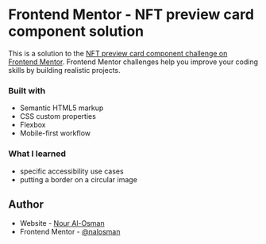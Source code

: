 # Frontend Mentor - NFT preview card component solution

This is a solution to the [NFT preview card component challenge on Frontend Mentor](https://www.frontendmentor.io/challenges/nft-preview-card-component-SbdUL_w0U). Frontend Mentor challenges help you improve your coding skills by building realistic projects. 

### Built with

- Semantic HTML5 markup
- CSS custom properties
- Flexbox
- Mobile-first workflow

### What I learned

- specific accessibility use cases
- putting a border on a circular image

## Author

- Website - [Nour Al-Osman](https://www.nouralosman.com)
- Frontend Mentor - [@nalosman](https://www.frontendmentor.io/profile/nalosman)

